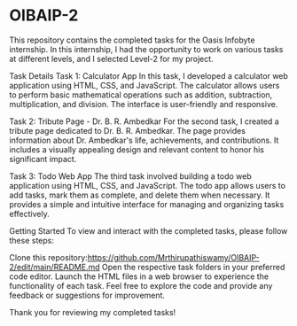 # OIBAIP-2
This repository contains the completed tasks for the Oasis Infobyte internship. In this internship, I had the opportunity to work on various tasks at different levels, and I selected Level-2 for my project.

Task Details
Task 1: Calculator App
In this task, I developed a calculator web application using HTML, CSS, and JavaScript. The calculator allows users to perform basic mathematical operations such as addition, subtraction, multiplication, and division. The interface is user-friendly and responsive.

Task 2: Tribute Page - Dr. B. R. Ambedkar
For the second task, I created a tribute page dedicated to Dr. B. R. Ambedkar. The page provides information about Dr. Ambedkar's life, achievements, and contributions. It includes a visually appealing design and relevant content to honor his significant impact.

Task 3: Todo Web App
The third task involved building a todo web application using HTML, CSS, and JavaScript. The todo app allows users to add tasks, mark them as complete, and delete them when necessary. It provides a simple and intuitive interface for managing and organizing tasks effectively.

Getting Started
To view and interact with the completed tasks, please follow these steps:

Clone this repository:https://github.com/Mrthirupathiswamy/OIBAIP-2/edit/main/README.md
Open the respective task folders in your preferred code editor.
Launch the HTML files in a web browser to experience the functionality of each task.
Feel free to explore the code and provide any feedback or suggestions for improvement.

Thank you for reviewing my completed tasks!
